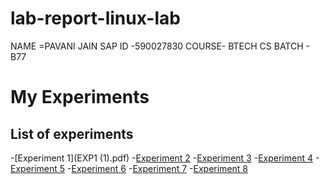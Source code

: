# lab-report-linux-lab
NAME =PAVANI JAIN
SAP ID -590027830
COURSE- BTECH CS
BATCH - B77

# My Experiments

## List of experiments

-[Experiment 1](EXP1 (1).pdf)
-[Experiment 2](EXP2.pdf)
-[Experiment 3](EXP3)
-[Experiment 4](EXP4.pdf)
-[Experiment 5](EXP5.pdf)
-[Experiment 6](EXP6.pdf)
-[Experiment 7](EXP7.pdf)
-[Experiment 8](EXP8.pdf)
